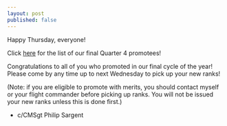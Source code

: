 ```yaml
---
layout: post
published: false
---
```

Happy Thursday, everyone!

Click [here](https://docs.google.com/document/d/1RxJbc3NwLIUnBXa7J6oRPbV-vjwX5jtmguGGDdVdZPc/edit?fbclid=IwAR0J9IbAodsKzsPWFku16IJU_a2rVbrcpBvAwEC-mC4_vZUz6aGu_co2lxE) for the list of our final Quarter 4 promotees!

Congratulations to all of you who promoted in our final cycle of the year! Please come by any time up to next Wednesday to pick up your new ranks!

(Note: if you are eligible to promote with merits, you should contact myself or your flight commander before picking up ranks. You will not be issued your new ranks unless this is done first.)

- c/CMSgt Philip Sargent
